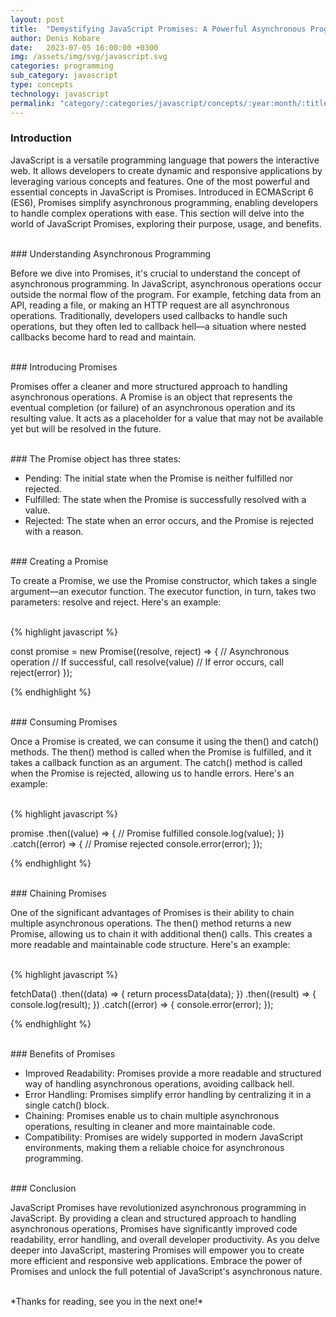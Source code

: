 ```yaml
---
layout: post
title:  "Demystifying JavaScript Promises: A Powerful Asynchronous Programming Concept"
author: Denis Kobare
date:   2023-07-05 16:00:00 +0300
img: /assets/img/svg/javascript.svg
categories: programming
sub_category: javascript
type: concepts
technology: javascript
permalink: "category/:categories/javascript/concepts/:year:month/:title"
---
```



### Introduction

JavaScript is a versatile programming language that powers the interactive web. 
It allows developers to create dynamic and responsive applications by leveraging 
various concepts and features. One of the most powerful and essential concepts 
in JavaScript is Promises. Introduced in ECMAScript 6 (ES6), Promises simplify 
asynchronous programming, enabling developers to handle complex operations with 
ease. This section will delve into the world of JavaScript Promises, exploring 
their purpose, usage, and benefits.


<br>
### Understanding Asynchronous Programming

Before we dive into Promises, it's crucial to understand the concept of 
asynchronous programming. In JavaScript, asynchronous operations occur outside 
the normal flow of the program. For example, fetching data from an API, reading 
a file, or making an HTTP request are all asynchronous operations. Traditionally, 
developers used callbacks to handle such operations, but they often led to 
callback hell—a situation where nested callbacks become hard to read and maintain.



<br>
### Introducing Promises

Promises offer a cleaner and more structured approach to handling asynchronous 
operations. A Promise is an object that represents the eventual 
completion (or failure) of an asynchronous operation and its resulting value. 
It acts as a placeholder for a value that may not be available yet but will be 
resolved in the future.



<br>
### The Promise object has three states:

- Pending: The initial state when the Promise is neither fulfilled nor rejected.
- Fulfilled: The state when the Promise is successfully resolved with a value.
- Rejected: The state when an error occurs, and the Promise is rejected with a reason.



<br>
### Creating a Promise

To create a Promise, we use the Promise constructor, which takes a single 
argument—an executor function. The executor function, in turn, takes two 
parameters: resolve and reject. Here's an example:


<br>
{% highlight javascript %}

const promise = new Promise((resolve, reject) => {
  // Asynchronous operation
  // If successful, call resolve(value)
  // If error occurs, call reject(error)
});

{% endhighlight %}




<br>
### Consuming Promises

Once a Promise is created, we can consume it using the <span class="badge">then()</span> and <span class="badge">catch()</span> methods. 
The <span class="badge">then()</span> method is called when the Promise is fulfilled, and it takes a 
callback function as an argument. The <span class="badge">catch()</span> method is called when the Promise 
is rejected, allowing us to handle errors. Here's an example:


<br>
{% highlight javascript %}

promise
  .then((value) => {
    // Promise fulfilled
    console.log(value);
  })
  .catch((error) => {
    // Promise rejected
    console.error(error);
  });

{% endhighlight %}


<br>
### Chaining Promises

One of the significant advantages of Promises is their ability to chain multiple 
asynchronous operations. The <span class="badge">then()</span> method returns a new Promise, allowing us to 
chain it with additional <span class="badge">then()</span> calls. This creates a more readable and maintainable 
code structure. Here's an example:


<br>
{% highlight javascript %}

fetchData()
  .then((data) => {
    return processData(data);
  })
  .then((result) => {
    console.log(result);
  })
  .catch((error) => {
    console.error(error);
  });


{% endhighlight %}



<br>
### Benefits of Promises

- Improved Readability: Promises provide a more readable and structured way of handling asynchronous operations, avoiding callback hell.
- Error Handling: Promises simplify error handling by centralizing it in a single <span class="badge">catch()</span> block.
- Chaining: Promises enable us to chain multiple asynchronous operations, resulting in cleaner and more maintainable code.
- Compatibility: Promises are widely supported in modern JavaScript environments, making them a reliable choice for asynchronous programming.



<br>
### Conclusion

JavaScript Promises have revolutionized asynchronous programming in JavaScript. 
By providing a clean and structured approach to handling asynchronous operations, 
Promises have significantly improved code readability, error handling, and overall 
developer productivity. As you delve deeper into JavaScript, mastering Promises 
will empower you to create more efficient and responsive web applications. 
Embrace the power of Promises and unlock the full potential of JavaScript's 
asynchronous nature.


<br>
*Thanks for reading, see you in the next one!*
